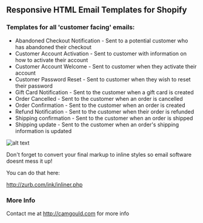 ## Responsive HTML Email Templates for Shopify

### Templates for all 'customer facing' emails:

* Abandoned Checkout Notification	- Sent to a potential customer who has abandoned their checkout
* Customer Account Activation - Sent to customer with information on how to activate their account
* Customer Account Welcome - Sent to customer when they activate their account
* Customer Password Reset	- Sent to customer when they wish to reset their password
* Gift Card Notification - Sent to the customer when a gift card is created
* Order Cancelled	- Sent to the customer when an order is cancelled
* Order Confirmation - Sent to the customer when an order is created
* Refund Notification	- Sent to the customer when their order is refunded
* Shipping confirmation - Sent to the customer when an order is shipped
* Shipping update	- Sent to the customer when an order's shipping information is updated

![alt text](https://github.com/Cam/Shopify-HTML-Email-Templates/raw/master/demo-come-back.jpg "Demo Example")

Don't forget to convert your final markup to inline styles so email software doesnt mess it up!

You can do that here: 

http://zurb.com/ink/inliner.php

### More Info

Contact me at http://camgould.com for more info